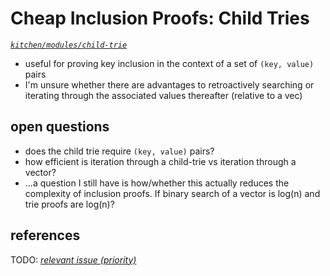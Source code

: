# Cheap Inclusion Proofs: Child Tries
*[`kitchen/modules/child-trie`](https://github.com/substrate-developer-hub/recipes/tree/master/kitchen/modules/child-trie)*

* useful for proving key inclusion in the context of a set of `(key, value)` pairs
* I'm unsure whether there are advantages to retroactively searching or iterating through the associated values thereafter (relative to a vec)

## open questions

- does the child trie require `(key, value)` pairs?
- how efficient is iteration through a child-trie vs iteration through a vector?
- ...a question I still have is how/whether this actually reduces the complexity of inclusion proofs. If binary search of a vector is log(n) and trie proofs are log(n)?

## references
TODO: *[relevant issue (priority)](https://github.com/substrate-developer-hub/recipes/issues/35)*